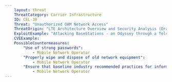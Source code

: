 ```yaml
---
    layout: threat
    ThreatCategory: Carrier Infrastructure
    ID: CEL-30
    Threat: "Unauthorized OAM Network Access"
    ThreatOrigin: "LTE Architecture Overview and Security Analysis (Draft NISTIR 8071) [^166]"
    ExploitExample: "Attacking BaseStations - an Odyssey through a Telco's Network [^177]"
    CVEExample:
    PossibleCountermeasures:
        "Use of strong passwords":
            - Mobile Network Operator
        "Properly wipe and dispose of old network equipment":
            - Mobile Network Operator
        "Ensure that baseline industry recommended practices for information system security are implemented and validated":
            - Mobile Network Operator
---
```

